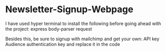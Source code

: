 # Newsletter-Signup-Webpage

I have used hyper terminal to install the following before going ahead with the project:
express
body-parser
request

Besides this, be sure to signup with mailchimp and get your own:
API key
Audience authentication key
and replace it in the code
